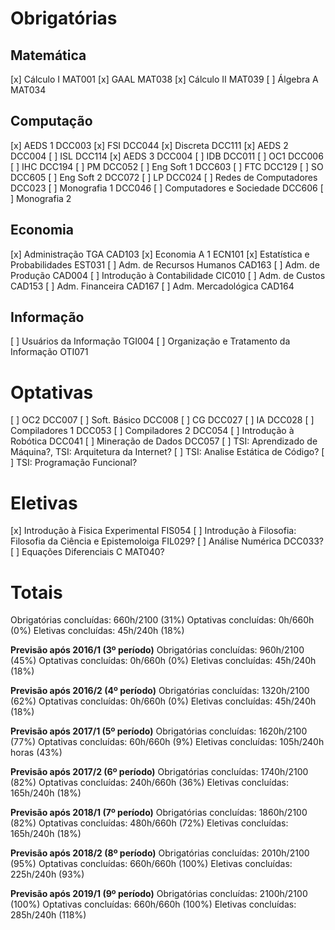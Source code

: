 # Obrigatórias
## Matemática
[x] Cálculo I MAT001
[x] GAAL MAT038
[x] Cálculo II MAT039
[ ] Álgebra A MAT034

## Computação
[x] AEDS 1 DCC003
[x] FSI DCC044
[x] Discreta DCC111
[x] AEDS 2 DCC004
[ ] ISL DCC114
[x] AEDS 3 DCC004
[ ] IDB DCC011
[ ] OC1 DCC006
[ ] IHC DCC194
[ ] PM DCC052
[ ] Eng Soft 1 DCC603
[ ] FTC DCC129
[ ] SO DCC605
[ ] Eng Soft 2 DCC072
[ ] LP DCC024
[ ] Redes de Computadores DCC023
[ ] Monografia 1 DCC046
[ ] Computadores e Sociedade DCC606
[ ] Monografia 2

## Economia
[x] Administração TGA CAD103
[x] Economia A 1 ECN101
[x] Estatística e Probabilidades EST031
[ ] Adm. de Recursos Humanos CAD163
[ ] Adm. de Produção CAD004
[ ] Introdução à Contabilidade CIC010
[ ] Adm. de Custos CAD153
[ ] Adm. Financeira CAD167
[ ] Adm. Mercadológica CAD164

## Informação
[ ] Usuários da Informação TGI004
[ ] Organização e Tratamento da Informação OTI071

# Optativas
[ ] OC2 DCC007
[ ] Soft. Básico DCC008
[ ] CG DCC027
[ ] IA DCC028
[ ] Compiladores 1 DCC053
[ ] Compiladores 2 DCC054
[ ] Introdução à Robótica DCC041
[ ] Mineração de Dados DCC057
[ ] TSI: Aprendizado de Máquina?, TSI: Arquitetura da Internet?
[ ] TSI: Analise Estática de Código?
[ ] TSI: Programação Funcional?

# Eletivas
[x] Introdução à Fisica Experimental FIS054
[ ] Introdução à Filosofia: Filosofia da Ciência e Epistemoloiga FIL029?
[ ] Análise Numérica DCC033?
[ ] Equações Diferenciais C MAT040?

# Totais
Obrigatórias concluídas: 660h/2100 (31%)
Optativas concluídas: 0h/660h (0%)
Eletivas concluídas: 45h/240h (18%)

**Previsão após 2016/1 (3º período)**
Obrigatórias concluídas: 960h/2100 (45%)
Optativas concluídas: 0h/660h (0%)
Eletivas concluídas: 45h/240h (18%)

**Previsão após 2016/2 (4º período)**
Obrigatórias concluídas: 1320h/2100 (62%)
Optativas concluídas: 0h/660h (0%)
Eletivas concluídas: 45h/240h (18%)

**Previsão após 2017/1 (5º período)**
Obrigatórias concluídas: 1620h/2100 (77%)
Optativas concluídas: 60h/660h (9%)
Eletivas concluídas: 105h/240h horas (43%)

**Previsão após 2017/2 (6º período)**
Obrigatórias concluídas: 1740h/2100 (82%)
Optativas concluídas: 240h/660h (36%)
Eletivas concluídas: 165h/240h (18%)

**Previsão após 2018/1 (7º período)**
Obrigatórias concluídas: 1860h/2100 (82%)
Optativas concluídas: 480h/660h (72%)
Eletivas concluídas: 165h/240h (18%)

**Previsão após 2018/2 (8º período)**
Obrigatórias concluídas: 2010h/2100 (95%)
Optativas concluídas: 660h/660h (100%)
Eletivas concluídas: 225h/240h (93%)

**Previsão após 2019/1 (9º período)**
Obrigatórias concluídas: 2100h/2100 (100%)
Optativas concluídas: 660h/660h (100%)
Eletivas concluídas: 285h/240h (118%)
